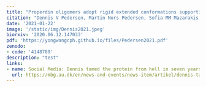 ```yaml
---
title: "Properdin oligomers adopt rigid extended conformations supporting function"
citation: "Dennis V Pedersen, Martin Nors Pedersen, Sofia MM Mazarakis, Yong Wang, Kresten Lindorff-Larsen, Lise Arleth, Gregers R Andersen. eLife 2021;10:e63356."
date: '2021-01-22'
image: '/static/img/Dennis2021.jpeg'
biorxiv: '2020.06.12.147033'
pdf: 'https://yongwangcph.github.io/files/Pedersen2021.pdf'
zenodo: 
- code: '4148789'
description: "test"
links:
- name: Social Media: Dennis tamed the protein from hell in seven years
  url: https://mbg.au.dk/en/news-and-events/news-item/artikel/dennis-tamed-the-protein-from-hell-in-seven-years
---
```


